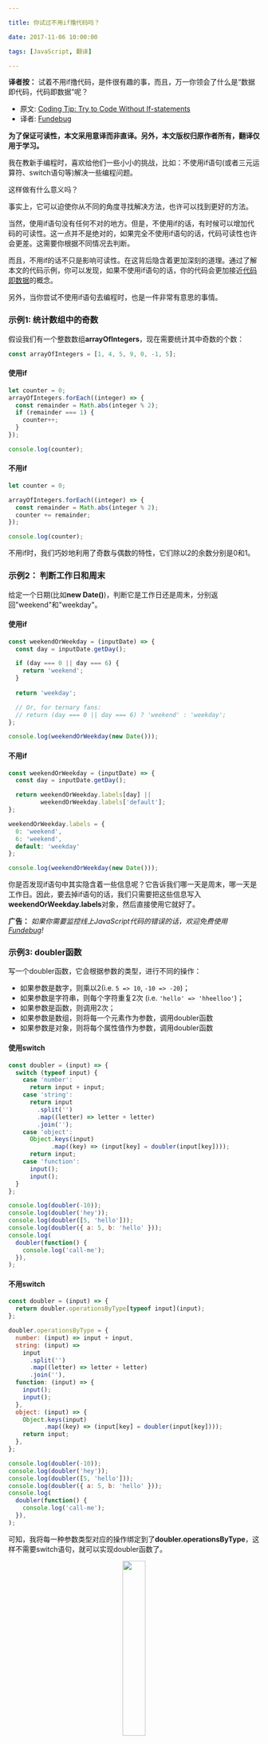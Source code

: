 ```yaml
---

title: 你试过不用if撸代码吗？

date: 2017-11-06 10:00:00

tags: [JavaScript, 翻译]

---
```


**译者按：** 试着不用if撸代码，是件很有趣的事，而且，万一你领会了什么是“数据即代码，代码即数据”呢？

<!-- more -->


- 原文: [Coding Tip: Try to Code Without If-statements](https://medium.com/@samerbuna/coding-tip-try-to-code-without-if-statements-d06799eed231)
- 译者: [Fundebug](https://fundebug.com/)

**为了保证可读性，本文采用意译而非直译。另外，本文版权归原作者所有，翻译仅用于学习。**


我在教新手编程时，喜欢给他们一些小小的挑战，比如：不使用if语句(或者三元运算符、switch语句等)解决一些编程问题。

这样做有什么意义吗？

事实上，它可以迫使你从不同的角度寻找解决方法，也许可以找到更好的方法。

当然，使用if语句没有任何不对的地方。但是，不使用if的话，有时候可以增加代码的可读性。这一点并不是绝对的，如果完全不使用if语句的话，代码可读性也许会更差。这需要你根据不同情况去判断。

而且，不用if的话不只是影响可读性。在这背后隐含着更加深刻的道理。通过了解本文的代码示例，你可以发现，如果不使用if语句的话，你的代码会更加接近[代码即数据](https://en.wikipedia.org/wiki/Code_as_data)的概念。

另外，当你尝试不使用if语句去编程时，也是一件非常有意思的事情。

### 示例1: 统计数组中的奇数

假设我们有一个整数数组**arrayOfIntegers**，现在需要统计其中奇数的个数：

```javascript
const arrayOfIntegers = [1, 4, 5, 9, 0, -1, 5];
```

#### 使用if

```javascript
let counter = 0;
arrayOfIntegers.forEach((integer) => {
  const remainder = Math.abs(integer % 2);
  if (remainder === 1) {
    counter++;
  }
});

console.log(counter);
```

#### 不用if

```javascript
let counter = 0;

arrayOfIntegers.forEach((integer) => {
  const remainder = Math.abs(integer % 2);
  counter += remainder;
});

console.log(counter);
```

不用if时，我们巧妙地利用了奇数与偶数的特性，它们除以2的余数分别是0和1。

### 示例2： 判断工作日和周末

给定一个日期(比如**new Date()**)，判断它是工作日还是周末，分别返回"weekend"和"weekday"。

#### 使用if

```javascript
const weekendOrWeekday = (inputDate) => {
  const day = inputDate.getDay();

  if (day === 0 || day === 6) {
    return 'weekend';
  } 
  
  return 'weekday';

  // Or, for ternary fans:
  // return (day === 0 || day === 6) ? 'weekend' : 'weekday';
};

console.log(weekendOrWeekday(new Date()));
```

#### 不用if

```javascript
const weekendOrWeekday = (inputDate) => {
  const day = inputDate.getDay();

  return weekendOrWeekday.labels[day] || 
         weekendOrWeekday.labels['default'];
};

weekendOrWeekday.labels = { 
  0: 'weekend', 
  6: 'weekend', 
  default: 'weekday' 
};

console.log(weekendOrWeekday(new Date()));
```

你是否发现if语句中其实隐含着一些信息呢？它告诉我们哪一天是周末，哪一天是工作日。因此，要去掉if语句的话，我们只需要把这些信息写入**weekendOrWeekday.labels**对象，然后直接使用它就好了。

**广告：** *如果你需要监控线上JavaScript代码的错误的话，欢迎免费使用[Fundebug](https://fundebug.com/)!*

### 示例3: doubler函数

写一个doubler函数，它会根据参数的类型，进行不同的操作：

- 如果参数是数字，则乘以2(i.e. `5 => 10`, `-10 => -20`)；
- 如果参数是字符串，则每个字符重复2次 (i.e. `'hello' => 'hheelloo'`)；
- 如果参数是函数，则调用2次；
- 如果参数是数组，则将每一个元素作为参数，调用doubler函数
- 如果参数是对象，则将每个属性值作为参数，调用doubler函数

#### 使用switch

```javascript
const doubler = (input) => {
  switch (typeof input) {
    case 'number':
      return input + input;
    case 'string':
      return input
        .split('')
        .map((letter) => letter + letter)
        .join('');
    case 'object':
      Object.keys(input)
            .map((key) => (input[key] = doubler(input[key])));
      return input;
    case 'function':
      input();
      input();
  }
};

console.log(doubler(-10));
console.log(doubler('hey'));
console.log(doubler([5, 'hello']));
console.log(doubler({ a: 5, b: 'hello' }));
console.log(
  doubler(function() {
    console.log('call-me');
  }),
);
```

#### 不用switch

```javascript
const doubler = (input) => {
  return doubler.operationsByType[typeof input](input);
};

doubler.operationsByType = {
  number: (input) => input + input,
  string: (input) =>
    input
      .split('')
      .map((letter) => letter + letter)
      .join(''),
  function: (input) => {
    input();
    input();
  },
  object: (input) => {
    Object.keys(input)
          .map((key) => (input[key] = doubler(input[key])));
    return input;
  },
};

console.log(doubler(-10));
console.log(doubler('hey'));
console.log(doubler([5, 'hello']));
console.log(doubler({ a: 5, b: 'hello' }));
console.log(
  doubler(function() {
    console.log('call-me');
  }),
);
```

可知，我将每一种参数类型对应的操作绑定到了**doubler.operationsByType**，这样不需要switch语句，就可以实现doubler函数了。


<div style="text-align: center;">
<img style="width:30%;" src="https://blog.fundebug.com/images/qq_bug.JPG" />
</div>